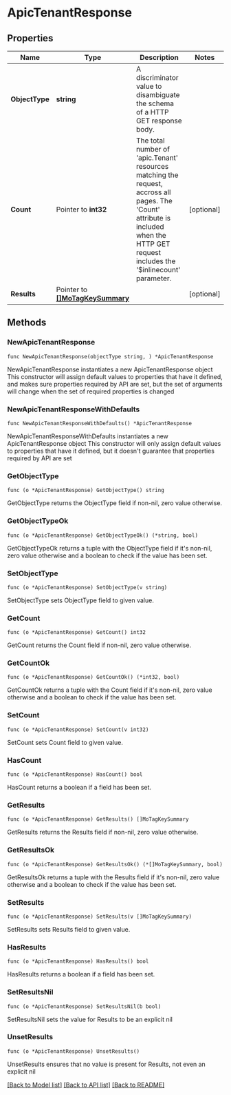 # ApicTenantResponse

## Properties

Name | Type | Description | Notes
------------ | ------------- | ------------- | -------------
**ObjectType** | **string** | A discriminator value to disambiguate the schema of a HTTP GET response body. | 
**Count** | Pointer to **int32** | The total number of &#39;apic.Tenant&#39; resources matching the request, accross all pages. The &#39;Count&#39; attribute is included when the HTTP GET request includes the &#39;$inlinecount&#39; parameter. | [optional] 
**Results** | Pointer to [**[]MoTagKeySummary**](MoTagKeySummary.md) |  | [optional] 

## Methods

### NewApicTenantResponse

`func NewApicTenantResponse(objectType string, ) *ApicTenantResponse`

NewApicTenantResponse instantiates a new ApicTenantResponse object
This constructor will assign default values to properties that have it defined,
and makes sure properties required by API are set, but the set of arguments
will change when the set of required properties is changed

### NewApicTenantResponseWithDefaults

`func NewApicTenantResponseWithDefaults() *ApicTenantResponse`

NewApicTenantResponseWithDefaults instantiates a new ApicTenantResponse object
This constructor will only assign default values to properties that have it defined,
but it doesn't guarantee that properties required by API are set

### GetObjectType

`func (o *ApicTenantResponse) GetObjectType() string`

GetObjectType returns the ObjectType field if non-nil, zero value otherwise.

### GetObjectTypeOk

`func (o *ApicTenantResponse) GetObjectTypeOk() (*string, bool)`

GetObjectTypeOk returns a tuple with the ObjectType field if it's non-nil, zero value otherwise
and a boolean to check if the value has been set.

### SetObjectType

`func (o *ApicTenantResponse) SetObjectType(v string)`

SetObjectType sets ObjectType field to given value.


### GetCount

`func (o *ApicTenantResponse) GetCount() int32`

GetCount returns the Count field if non-nil, zero value otherwise.

### GetCountOk

`func (o *ApicTenantResponse) GetCountOk() (*int32, bool)`

GetCountOk returns a tuple with the Count field if it's non-nil, zero value otherwise
and a boolean to check if the value has been set.

### SetCount

`func (o *ApicTenantResponse) SetCount(v int32)`

SetCount sets Count field to given value.

### HasCount

`func (o *ApicTenantResponse) HasCount() bool`

HasCount returns a boolean if a field has been set.

### GetResults

`func (o *ApicTenantResponse) GetResults() []MoTagKeySummary`

GetResults returns the Results field if non-nil, zero value otherwise.

### GetResultsOk

`func (o *ApicTenantResponse) GetResultsOk() (*[]MoTagKeySummary, bool)`

GetResultsOk returns a tuple with the Results field if it's non-nil, zero value otherwise
and a boolean to check if the value has been set.

### SetResults

`func (o *ApicTenantResponse) SetResults(v []MoTagKeySummary)`

SetResults sets Results field to given value.

### HasResults

`func (o *ApicTenantResponse) HasResults() bool`

HasResults returns a boolean if a field has been set.

### SetResultsNil

`func (o *ApicTenantResponse) SetResultsNil(b bool)`

 SetResultsNil sets the value for Results to be an explicit nil

### UnsetResults
`func (o *ApicTenantResponse) UnsetResults()`

UnsetResults ensures that no value is present for Results, not even an explicit nil

[[Back to Model list]](../README.md#documentation-for-models) [[Back to API list]](../README.md#documentation-for-api-endpoints) [[Back to README]](../README.md)


